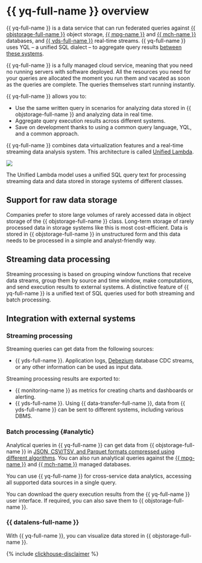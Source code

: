 # {{ yq-full-name }} overview

{{ yq-full-name }} is a data service that can run federated queries against [{{ objstorage-full-name }}](../../storage/concepts/index.md) object storage, [{{ mpg-name }}](https://yandex.cloud/en/services/managed-postgresql) and [{{ mch-name }}](https://yandex.cloud/en/services/managed-clickhouse) databases, and [{{ yds-full-name }}](../../data-streams/concepts/index.md) real-time streams. {{ yq-full-name }} uses YQL – a unified SQL dialect – to aggregate query results [between these systems](../concepts/federated-processing.md).

{{ yq-full-name }} is a fully managed cloud service, meaning that you need no running servers with software deployed. All the resources you need for your queries are allocated the moment you run them and vacated as soon as the queries are complete. The queries themselves start running instantly.

{{ yq-full-name }} allows you to:

* Use the same written query in scenarios for analyzing data stored in {{ objstorage-full-name }} and analyzing data in real time.
* Aggregate query execution results across different systems.
* Save on development thanks to using a common query language, YQL, and a common approach.

{{ yq-full-name }} combines data virtualization features and a real-time streaming data analysis system. This architecture is called [Unified Lambda](../concepts/unified-processing.md).

![](../../_assets/query/unified-delta.png)

The Unified Lambda model uses a unified SQL query text for processing streaming data and data stored in storage systems of different classes.


## Support for raw data storage

Companies prefer to store large volumes of rarely accessed data in object storage of the {{ objstorage-full-name }} class. Long-term storage of rarely processed data in storage systems like this is most cost-efficient. Data is stored in {{ objstorage-full-name }} in unstructured form and this data needs to be processed in a simple and analyst-friendly way.

## Streaming data processing

Streaming processing is based on grouping window functions that receive data streams, group them by source and time window, make computations, and send execution results to external systems. A distinctive feature of {{ yq-full-name }} is a unified text of SQL queries used for both streaming and batch processing.

## Integration with external systems

### Streaming processing

Streaming queries can get data from the following sources:

* {{ yds-full-name }}. Application logs, [Debezium](../tutorials/debezium.md) database CDC streams, or any other information can be used as input data.

Streaming processing results are exported to:

* {{ monitoring-name }} as metrics for creating charts and dashboards or alerting.
* {{ yds-full-name }}. Using {{ data-transfer-full-name }}, data from {{ yds-full-name }} can be sent to different systems, including various DBMS.

### Batch processing {#analytic}

Analytical queries in {{ yq-full-name }} can get data from {{ objstorage-full-name }} in [JSON, CSV/TSV, and Parquet formats compressed using different algorithms](../sources-and-sinks/formats.md). You can also run analytical queries against the [{{ mpg-name }}](https://yandex.cloud/en/services/managed-postgresql) and [{{ mch-name }}](https://yandex.cloud/en/services/managed-clickhouse) managed databases.

You can use {{ yq-full-name }} for cross-service data analytics, accessing all supported data sources in a single query.

You can download the query execution results from the {{ yq-full-name }} user interface. If required, you can also save them to {{ objstorage-full-name }}.

### {{ datalens-full-name }}
With {{ yq-full-name }}, you can visualize data stored in {{ objstorage-full-name }}.

{% include [clickhouse-disclaimer](../../_includes/clickhouse-disclaimer.md) %}
